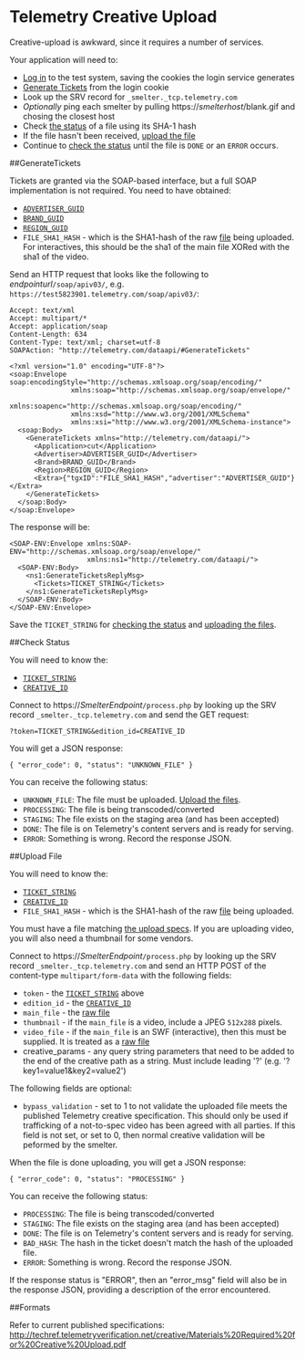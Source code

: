 Telemetry Creative Upload
=========================

Creative-upload is awkward, since it requires a number of services.

Your application will need to:

* [Log in](../LoginService/README.md) to the test system, saving the cookies the login service generates
* [Generate Tickets](#generatetickets) from the login cookie
* Look up the SRV record for `_smelter._tcp.telemetry.com`
* *Optionally* ping each smelter by pulling https://*smelterhost*/blank.gif and chosing the closest host
* Check [the status](#check-status) of a file using its SHA-1 hash
* If the file hasn't been received, [upload the file](#upload-file)
* Continue to [check the status](#check-status) until the file is `DONE` or an `ERROR` occurs.

##GenerateTickets

Tickets are granted via the SOAP-based interface, but a full SOAP implementation is not required. You need to have obtained:

* [`ADVERTISER_GUID`](../Platform/CampaignService.md#getadvertisers)
* [`BRAND_GUID`](../Platform/CampaignService.md#getbrands)
* [`REGION_GUID`](../Platform/CampaignService.md#getregions)
* `FILE_SHA1_HASH` - which is the SHA1-hash of the raw [file](#formats) being uploaded. For interactives, this should be the sha1 of the main file XORed with the sha1 of the video.

Send an HTTP request that looks like the following to *endpointurl*`/soap/apiv03/`, e.g. `https://test5823901.telemetry.com/soap/apiv03/`: 

    Accept: text/xml
    Accept: multipart/*
    Accept: application/soap
    Content-Length: 634
    Content-Type: text/xml; charset=utf-8
    SOAPAction: "http://telemetry.com/dataapi/#GenerateTickets"

    <?xml version="1.0" encoding="UTF-8"?>
    <soap:Envelope soap:encodingStyle="http://schemas.xmlsoap.org/soap/encoding/"
                   xmlns:soap="http://schemas.xmlsoap.org/soap/envelope/"
                   xmlns:soapenc="http://schemas.xmlsoap.org/soap/encoding/"
                   xmlns:xsd="http://www.w3.org/2001/XMLSchema"
                   xmlns:xsi="http://www.w3.org/2001/XMLSchema-instance">
      <soap:Body>
        <GenerateTickets xmlns="http://telemetry.com/dataapi/">
          <Application>cut</Application>
          <Advertiser>ADVERTISER_GUID</Advertiser>
          <Brand>BRAND_GUID</Brand>
          <Region>REGION_GUID</Region>
          <Extra>{"tgxID":"FILE_SHA1_HASH","advertiser":"ADVERTISER_GUID"}</Extra>
        </GenerateTickets>
      </soap:Body>
    </soap:Envelope>


The response will be:

    <SOAP-ENV:Envelope xmlns:SOAP-ENV="http://schemas.xmlsoap.org/soap/envelope/"
                       xmlns:ns1="http://telemetry.com/dataapi/">
      <SOAP-ENV:Body>
        <ns1:GenerateTicketsReplyMsg>
          <Tickets>TICKET_STRING</Tickets>
        </ns1:GenerateTicketsReplyMsg>
      </SOAP-ENV:Body>
    </SOAP-ENV:Envelope>

Save the `TICKET_STRING` for [checking the status](#check-status) and [uploading the files](#upload-file).

##Check Status

You will need to know the:

* [`TICKET_STRING`](#generatetickets)
* [`CREATIVE_ID`](../Platform/CampaignService.md#getcreativeseditions)

Connect to https://*SmelterEndpoint*`/process.php` by looking up the SRV record `_smelter._tcp.telemetry.com` and send the GET request:

    ?token=TICKET_STRING&edition_id=CREATIVE_ID

You will get a JSON response:

    { "error_code": 0, "status": "UNKNOWN_FILE" }

You can receive the following status:

* `UNKNOWN_FILE`: The file must be uploaded. [Upload the files](#upload-file).
* `PROCESSING`: The file is being transcoded/converted
* `STAGING`: The file exists on the staging area (and has been accepted)
* `DONE`: The file is on Telemetry's content servers and is ready for serving.
* `ERROR`: Something is wrong. Record the response JSON.

##Upload File

You will need to know the:

* [`TICKET_STRING`](#generatetickets)
* [`CREATIVE_ID`](../Platform/CampaignService.md#getcreativeseditions)
* `FILE_SHA1_HASH` - which is the SHA1-hash of the raw [file](#formats) being uploaded.

You must have a file matching [the upload specs](#formats). If you are uploading video, you will also need a thumbnail for some vendors.

Connect to https://*SmelterEndpoint*`/process.php` by looking up the SRV record `_smelter._tcp.telemetry.com` and send an HTTP POST
of the content-type `multipart/form-data` with the following fields:

* `token` - the [`TICKET_STRING`](#generatetickets) above
* `edition_id` - the [`CREATIVE_ID`](../Platform/CampaignService.md#getcreativeseditions)
* `main_file` - the [raw file](#formats)
* `thumbnail` - if the `main_file` is a video, include a JPEG `512x288` pixels.
* `video_file` - if the `main_file` is an SWF (interactive), then this must be supplied. It is treated as a [raw file](#formats)
* creative_params - any query string parameters that need to be added to the end of the creative path as a string. Must include leading '?' (e.g. '?key1=value1&key2=value2')

The following fields are optional:

* `bypass_validation` - set to 1 to not validate the uploaded file meets the published Telemetry creative specification. This should only be used if trafficking of a not-to-spec video has been agreed with all parties. If this field is not set, or set to 0, then normal creative validation will be peformed by the smelter.

When the file is done uploading, you will get a JSON response:

    { "error_code": 0, "status": "PROCESSING" }

You can receive the following status:

* `PROCESSING`: The file is being transcoded/converted
* `STAGING`: The file exists on the staging area (and has been accepted)
* `DONE`: The file is on Telemetry's content servers and is ready for serving.
* `BAD_HASH`: The hash in the ticket doesn't match the hash of the uploaded file.
* `ERROR`: Something is wrong. Record the response JSON.

If the response status is "ERROR", then an "error_msg" field will also be in the response JSON, providing a description of the error encountered.

##Formats

Refer to current published specifications:
http://techref.telemetryverification.net/creative/Materials%20Required%20for%20Creative%20Upload.pdf
